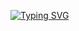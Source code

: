[![Typing SVG](https://readme-typing-svg.demolab.com?font=Fira+Code&size=30&pause=1000&color=079700&center=true&multiline=true&random=false&width=486&height=120&lines=Hello+There%2C+;Welcome+to+my+profile)](https://git.io/typing-svg)
